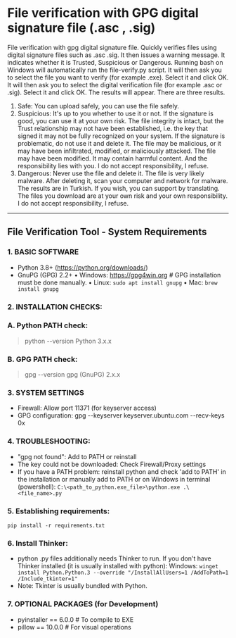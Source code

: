 # File verification with GPG digital signature file (.asc , .sig)

File verification with gpg digital signature file. Quickly verifies files using digital signature files such as .asc .sig. It then issues a warning message. It indicates whether it is Trusted, Suspicious or Dangerous.
Running bash on Windows will automatically run the file-verify.py script.
It will then ask you to select the file you want to verify (for example .exe). Select it and click OK.
It will then ask you to select the digital verification file (for example .asc or .sig). Select it and click OK.
The results will appear. There are three results.
1. Safe: You can upload safely, you can use the file safely.
2. Suspicious: It's up to you whether to use it or not. If the signature is good, you can use it at your own risk. The file integrity is intact, but the Trust relationship may not have been established, i.e. the key that signed it may not be fully recognized on your system. If the signature is problematic, do not use it and delete it. The file may be malicious, or it may have been infiltrated, modified, or maliciously attacked. The file may have been modified. It may contain harmful content. And the responsibility lies with you. I do not accept responsibility, I refuse.
3. Dangerous: Never use the file and delete it. The file is very likely malware. After deleting it, scan your computer and network for malware.
The results are in Turkish. If you wish, you can support by translating.
The files you download are at your own risk and your own responsibility. I do not accept responsibility, I refuse.

--------------------------------------------------------------

## File Verification Tool - System Requirements

### 1. BASIC SOFTWARE
- Python 3.8+ (https://python.org/downloads/)
- GnuPG (GPG) 2.2+ 
  • Windows: https://gpg4win.org # GPG installation must be done manually.
  • Linux:   `sudo apt install gnupg`
  • Mac:     `brew install gnupg`

### 2. INSTALLATION CHECKS:
### A. Python PATH check:
   > python --version
   Python 3.x.x

### B. GPG PATH check:
   > gpg --version
   gpg (GnuPG) 2.x.x

### 3. SYSTEM SETTINGS
- Firewall: Allow port 11371 (for keyserver access)
- GPG configuration: gpg --keyserver keyserver.ubuntu.com --recv-keys 0x

### 4. TROUBLESHOOTING:
- "gpg not found": Add to PATH or reinstall
- The key could not be downloaded: Check Firewall/Proxy settings
- If you have a PATH problem: reinstall python and check 'add to PATH' in the installation or manually add to PATH or on Windows in terminal (powershell): 
`C:\<path_to_python.exe_file>\python.exe .\<file_name>.py`

### 5. Establishing requirements:
`pip install -r requirements.txt`

### 6. Install Thinker:
- python .py files additionally needs Thinker to run. If you don't have Thinker installed (it is usually installed with python):
Windows:
`winget install Python.Python.3 --override "/InstallAllUsers=1 /AddToPath=1 /Include_tkinter=1"`
- Note: Tkinter is usually bundled with Python.

### 7. OPTIONAL PACKAGES (for Development)
- pyinstaller == 6.0.0  # To compile to EXE
- pillow == 10.0.0      # For visual operations


